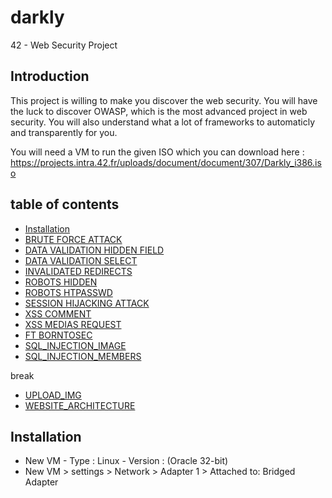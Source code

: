 # darkly
42 - Web Security Project

## Introduction

This project is willing to make you discover the web security. You will have the luck to discover OWASP, which is the most advanced project in web security. You will also understand what a lot of frameworks to automaticly and transparently for you.

You will need a VM to run the given ISO which you can download here : 
https://projects.intra.42.fr/uploads/document/document/307/Darkly_i386.iso

## table of contents
* [Installation](#installation)
* [BRUTE FORCE ATTACK](https://github.com/tillderoquefeuil/darkly/blob/master/BRUTE_FORCE_ATTACK/Ressources/man.md)
* [DATA VALIDATION HIDDEN FIELD](https://github.com/tillderoquefeuil/darkly/blob/master/DATA_VALIDATION_HIDDEN_FIELD/Ressources/man.md)
* [DATA VALIDATION SELECT](https://github.com/tillderoquefeuil/darkly/blob/master/DATA_VALIDATION_SELECT/Ressources/man.md)
* [INVALIDATED REDIRECTS](https://github.com/tillderoquefeuil/darkly/blob/master/INVALIDATED_REDIRECTS/Ressources/man.md)
* [ROBOTS HIDDEN](https://github.com/tillderoquefeuil/darkly/blob/master/ROBOTS_HIDDEN/Ressources/man.md)
* [ROBOTS HTPASSWD](https://github.com/tillderoquefeuil/darkly/blob/master/ROBOTS_HTPASSWD/Ressources/man.md)
* [SESSION HIJACKING ATTACK](https://github.com/tillderoquefeuil/darkly/blob/master/SESSION_HIJACKING_ATTACK/Ressources/man.md)
* [XSS COMMENT](https://github.com/tillderoquefeuil/darkly/blob/master/XSS_COMMENT/Ressources/man.md)
* [XSS MEDIAS REQUEST](https://github.com/tillderoquefeuil/darkly/blob/master/XSS_MEDIAS_REQUEST/Ressources/man.md)
* [FT BORNTOSEC](https://github.com/tillderoquefeuil/darkly/blob/master/FT_BORNTOSEC/Ressources/man.md)
* [SQL_INJECTION_IMAGE](https://github.com/tillderoquefeuil/darkly/blob/master/SQL_INJECTION_IMAGE/Ressources/man.md)
* [SQL_INJECTION_MEMBERS](https://github.com/tillderoquefeuil/darkly/blob/master/SQL_INJECTION_MEMBERS/Ressources/man.md)

break

* [UPLOAD_IMG](https://github.com/tillderoquefeuil/darkly/blob/master/UPLOAD_IMG/Ressources/man.md)
* [WEBSITE_ARCHITECTURE](https://github.com/tillderoquefeuil/darkly/blob/master/WEBSITE_ARCHITECTURE/Ressources/man.md)

## Installation <a id="installation"></a>
- New VM - Type : Linux - Version : (Oracle 32-bit)
- New VM > settings > Network > Adapter 1 > Attached to: Bridged Adapter